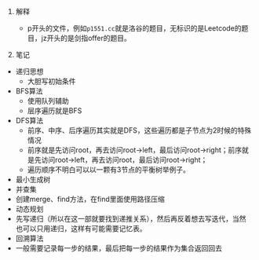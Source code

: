 1. 解释
   - p开头的文件，例如`p1551.cc`就是洛谷的题目，无标识的是Leetcode的题目，jz开头的是剑指offer的题目。

2. 笔记
  - 递归思想
    - 大胆写初始条件
  - BFS算法
    - 使用队列辅助
    - 层序遍历就是BFS
  - DFS算法
    - 前序、中序、后序遍历其实就是DFS，这些遍历都是子节点为2时候的特殊情况
    - 前序就是先访问root，再去访问root->left，最后访问root->right；前序就是先访问root->left，再去访问root，最后访问root->right；
    - 遍历顺序不明白可以以一颗有3节点的平衡树举例子。
  - 最小生成树
  - 并查集
   - 创建merge、find方法，在find里面使用路径压缩
  - 动态规划
   - 先写递归（所以在这一部就要找到递推关系），然后再反着想去写迭代，当然也可以只用递归，这样有可能需要记忆表。
  - 回溯算法
   - 一般需要记录每一步的结果，最后把每一步的结果作为集合返回回去